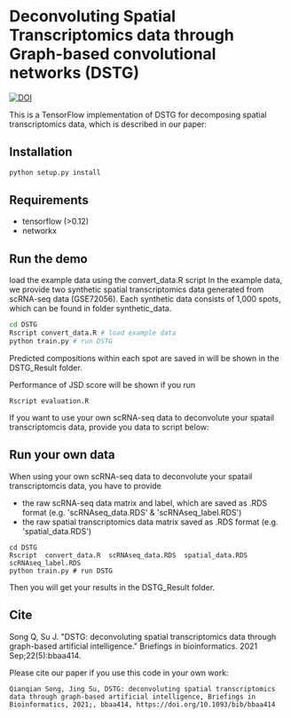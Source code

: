 # Deconvoluting Spatial Transcriptomics data through Graph-based convolutional networks (DSTG)

[![DOI](https://zenodo.org/badge/523819448.svg)](https://zenodo.org/badge/latestdoi/523819448)


This is a TensorFlow implementation of DSTG for decomposing spatial transcriptomics data, which is described in our paper: 

## Installation

```bash
python setup.py install
```

## Requirements
* tensorflow (>0.12)
* networkx

## Run the demo

load the example data using the convert_data.R script
In the example data, we provide two synthetic spatial transcriptomics data generated from scRNA-seq data (GSE72056). Each synthetic data consists of 1,000 spots, which can be found in folder synthetic_data.
```bash
cd DSTG
Rscript convert_data.R # load example data 
python train.py # run DSTG
```
Predicted compositions within each spot are saved in will be shown in the DSTG_Result folder.

Performance of JSD score will be shown if you run
```
Rscript evaluation.R
```
If you want to use your own scRNA-seq data to deconvolute your spatail transcriptomcis data, provide you data to script below:

## Run your own data
When using your own scRNA-seq data to deconvolute your spatail transcriptomcis data, you have to provide 
* the raw scRNA-seq data matrix and label, which are saved as .RDS format (e.g. 'scRNAseq_data.RDS' & 'scRNAseq_label.RDS')
* the raw spatial transcriptomics data matrix saved as .RDS format (e.g. 'spatial_data.RDS')

```
cd DSTG
Rscript  convert_data.R  scRNAseq_data.RDS  spatial_data.RDS  scRNAseq_label.RDS
python train.py # run DSTG
```
Then you will get your results in the DSTG_Result folder.


## Cite
Song Q, Su J. "DSTG: deconvoluting spatial transcriptomics data through graph-based artificial intelligence." Briefings in bioinformatics. 2021 Sep;22(5):bbaa414.

Please cite our paper if you use this code in your own work:

```
Qianqian Song, Jing Su, DSTG: deconvoluting spatial transcriptomics data through graph-based artificial intelligence, Briefings in Bioinformatics, 2021;, bbaa414, https://doi.org/10.1093/bib/bbaa414
```
